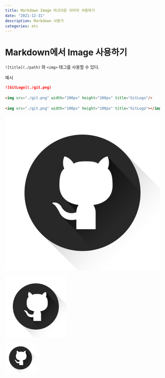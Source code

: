 ```yaml
---
title: Markdown Image 마크다운 이미지 사용하기
date: "2021-12-31"
description: Markdown 사용기
categories: etc
---
```


# Markdown에서 Image 사용하기

`![title](./path)` 와 `<img>` 태그를 사용할 수 있다.

예시

```md
![GitLogo](./git.png)

<img src="./git.png" width="200px" height="200px" title="GitLogo"/>

<img src="./git.png" width="100px" height="100px" title="GitLogo"></img>
```

![GitLogo](./git.png)

<img src="./git.png" width="200px" height="200px" title="GitLogo"/>

<img src="./git.png" width="100px" height="100px" title="GitLogo"></img>
